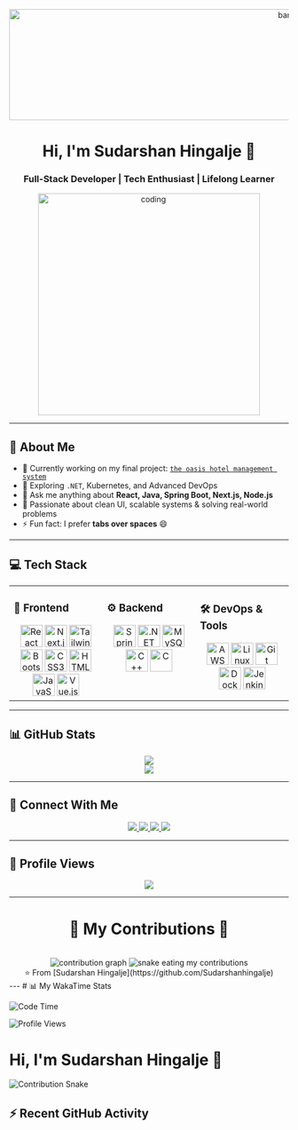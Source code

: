 <div align="center">
  <img width="1000" height="200" alt="banner" src="https://github.com/user-attachments/assets/a389f02a-a862-4b4e-993a-a136a90f5379" />

  
  <h1>Hi, I'm Sudarshan Hingalje 👋</h1>
  <h3>Full-Stack Developer | Tech Enthusiast | Lifelong Learner</h3>

  <img src="https://github.com/user-attachments/assets/4387d8a8-49f4-4188-a1d0-d2ffd48583cd" width="400" alt="coding" />
  
</div>

---

## 🚀 About Me

- 🔭 Currently working on my final project: [`the oasis hotel management system`](https://github.com/Sudarshanhingalje/the-wild-oasis)
- 🌱 Exploring `.NET`, Kubernetes, and Advanced DevOps
- 💬 Ask me anything about **React, Java, Spring Boot, Next.js, Node.js**
- 🎯 Passionate about clean UI, scalable systems & solving real-world problems
- ⚡ Fun fact: I prefer **tabs over spaces** 😄

---

## 💻 Tech Stack

<table>
<tr>
<td valign="top" width="33%">

### 🧩 Frontend
<div align="center">
  <img src="https://profilinator.rishav.dev/skills-assets/react-original-wordmark.svg" height="40" alt="React" />
  <img src="https://profilinator.rishav.dev/skills-assets/nextjs.png" height="40" alt="Next.js" />
  <img src="https://profilinator.rishav.dev/skills-assets/tailwindcss.svg" height="40" alt="Tailwind CSS" />
  <img src="https://profilinator.rishav.dev/skills-assets/bootstrap-plain.svg" height="40" alt="Bootstrap" />
  <img src="https://profilinator.rishav.dev/skills-assets/css3-original-wordmark.svg" height="40" alt="CSS3" />
  <img src="https://profilinator.rishav.dev/skills-assets/html5-original-wordmark.svg" height="40" alt="HTML5" />
  <img src="https://profilinator.rishav.dev/skills-assets/javascript-original.svg" height="40" alt="JavaScript" />
  <img src="https://profilinator.rishav.dev/skills-assets/vuejs-original-wordmark.svg" height="40" alt="Vue.js" />
</div>

</td>
<td valign="top" width="33%">

### ⚙️ Backend
<div align="center">
  <img src="https://profilinator.rishav.dev/skills-assets/springio-icon.svg" height="40" alt="Spring Boot" />
  <img src="https://profilinator.rishav.dev/skills-assets/dot-net-original-wordmark.svg" height="40" alt=".NET" />
  <img src="https://profilinator.rishav.dev/skills-assets/mysql-original-wordmark.svg" height="40" alt="MySQL" />
  <img src="https://profilinator.rishav.dev/skills-assets/cplusplus-original.svg" height="40" alt="C++" />
  <img src="https://profilinator.rishav.dev/skills-assets/c-original.svg" height="40" alt="C" />
</div>

</td>
<td valign="top" width="33%">

### 🛠 DevOps & Tools
<div align="center">
  <img src="https://profilinator.rishav.dev/skills-assets/amazonwebservices-original-wordmark.svg" height="40" alt="AWS" />
  <img src="https://profilinator.rishav.dev/skills-assets/linux-original.svg" height="40" alt="Linux" />
  <img src="https://profilinator.rishav.dev/skills-assets/git-scm-icon.svg" height="40" alt="Git" />
  <img src="https://profilinator.rishav.dev/skills-assets/docker-original-wordmark.svg" height="40" alt="Docker" />
  <img src="https://profilinator.rishav.dev/skills-assets/jenkins-icon.svg" height="40" alt="Jenkins" />
</div>

</td>
</tr>
</table>

---

## 📊 GitHub Stats

<div align="center">
  <img src="https://github-readme-stats.vercel.app/api?username=Sudarshanhingalje&show_icons=true&theme=radical&count_private=true" />
  <br />
  <img src="https://github-readme-streak-stats.herokuapp.com/?user=Sudarshanhingalje&theme=radical" />
</div>

---

## 🤝 Connect With Me

<div align="center">
  <a href="https://github.com/Sudarshanhingalje" target="_blank">
    <img src="https://img.shields.io/badge/github-%2324292e.svg?&style=for-the-badge&logo=github&logoColor=white" />
  </a>
  <a href="https://www.linkedin.com/in/sudarshan-hingalje-b07993158" target="_blank">
    <img src="https://img.shields.io/badge/linkedin-%231E77B5.svg?&style=for-the-badge&logo=linkedin&logoColor=white" />
  </a>
  <a href="https://www.facebook.com/sudarshan.hingalje" target="_blank">
    <img src="https://img.shields.io/badge/facebook-%232E87FB.svg?&style=for-the-badge&logo=facebook&logoColor=white" />
  </a>
  <a href="https://www.instagram.com/its_sudarshan___10" target="_blank">
    <img src="https://img.shields.io/badge/instagram-%23000000.svg?&style=for-the-badge&logo=instagram&logoColor=white" />
  </a>
</div>

---

## 👀 Profile Views

<div align="center">
  <img src="https://komarev.com/ghpvc/?username=Sudarshanhingalje&style=flat-square&color=blue" />
</div>

---
<div align="center">
  <h1>🐍 My Contributions 🐍</h1>
  <br>
  <img src="https://github-readme-activity-graph.vercel.app/graph?username=Sudarshanhingalje&theme=dracula&hide_border=true" alt="contribution graph" />
  <img alt="snake eating my contributions" src="https://raw.githubusercontent.com/Sudarshanhingalje/Sudarshanhingalje/output/github-contribution-grid-snake-light.svg" />
</div>

<div align="center">
  ⭐️ From [Sudarshan Hingalje](https://github.com/Sudarshanhingalje)
</div>
---
# 📊 My WakaTime Stats

<!--START_SECTION:waka-->
![Code Time](http://img.shields.io/badge/Code%20Time-199%20hrs%2017%20mins-blue)

![Profile Views](http://img.shields.io/badge/Profile%20Views-113-blue)
# Hi, I'm Sudarshan Hingalje 👋

<!-- 🐍 Contribution Snake -->
![Contribution Snake](https://raw.githubusercontent.com/Sudarshanhingalje/Sudarshanhingalje/output/github-contribution-grid-snake.svg)

## ⚡ Recent GitHub Activity

<!--RECENT_ACTIVITY:start-->
<!--RECENT_ACTIVITY:end-->


